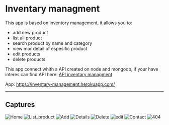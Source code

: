 # Inventary managment

This app is based on inventory management, it allows you to:

* add new product
* list all product
* search product by name and category
* view mor detail of espesific product
* edit products
* delete products

This app connect whith a API created on node and mongodb, if your have interes can find API here: [API inventary managment
](https://github.com/Ronaldo20198855/API-inventary-managment)

App: https://inventary-management.herokuapp.com/

----
## Captures

![Home](./public/img/captures/home.jpeg)
![List_product](./public/img/captures/list_products.jpeg)
![Add](./public/img/captures/add.jpeg)
![Details](./public/img/captures/datails.jpeg)
![Delete](./public/img/captures/delete.jpeg)
![edit](./public/img/captures/edit.jpeg)
![Contact](./public/img/captures/contact.jpeg)
![404](./public/img/captures/404.jpeg)
